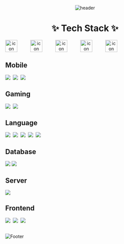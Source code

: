 <div align="center">

![header](https://capsule-render.vercel.app/api?type=waving&color=348fdf&height=150&animation=twinkling)

<h1>✨ Tech Stack ✨</h1>
<!--
<p>
  <img src="https://img.shields.io/badge/Android-3DDC84?style=flat-square&logo=Android&logoColor=white"/>&nbsp 
  <img src="https://img.shields.io/badge/Flutter-02569B?style=flat-square&logo=Flutter&logoColor=white"/>&nbsp 
  <img src="https://img.shields.io/badge/Kotlin-0095D5?style=flat-square&logo=Kotlin&logoColor=white"/>&nbsp 
  <img src="https://img.shields.io/badge/Java-007396?style=flat-square&logo=Java&logoColor=white"/>&nbsp 
  <img src="https://img.shields.io/badge/Dart-0175C2?style=flat-square&logo=Dart&logoColor=white"/>&nbsp
  <img src="https://img.shields.io/badge/C-A8B9CC?style=flat-square&logo=C&logoColor=white"/>&nbsp
  <img src="https://img.shields.io/badge/C%23-512BD4?style=flat-square&logo=Csharp&logoColor=white"/>&nbsp
  <img src="https://img.shields.io/badge/C++-00599C?style=flat-square&logo=C%2B%2B&logoColor=white"/>&nbsp
  <img src="https://img.shields.io/badge/Python-3766AB?style=flat-square&logo=Python&logoColor=white"/>&nbsp 
  <img src="https://img.shields.io/badge/HTML5-E34F26?style=flat-square&logo=HTML5&logoColor=white"/>&nbsp 
  <img src="https://img.shields.io/badge/CSS3-1572B6?style=flat-square&logo=CSS3&logoColor=white"/>&nbsp
  <img src="https://img.shields.io/badge/JavaScript-F7DF1E?style=flat-square&logo=JavaScript&logoColor=black"/>&nbsp<br>
</p>
-->
<div style="display: flex;"><img src="https://techstack-generator.vercel.app/cpp-icon.svg" alt="icon" width="38" style="width: 38px; height: 38px; margin-right: 41px; margin-bottom: 0px;" /><img src="https://techstack-generator.vercel.app/github-icon.svg" alt="icon" width="38" style="width: 38px; height: 38px; margin-right: 41px; margin-bottom: 0px;" /><img src="https://techstack-generator.vercel.app/mysql-icon.svg" alt="icon" width="38" style="width: 38px; height: 38px; margin-right: 41px; margin-bottom: 0px;" /><img src="https://techstack-generator.vercel.app/java-icon.svg" alt="icon" width="38" style="width: 38px; height: 38px; margin-right: 41px; margin-bottom: 0px;" /><img src="https://techstack-generator.vercel.app/csharp-icon.svg" alt="icon" width="38" style="width: 38px; height: 38px; margin-right: 0px; margin-bottom: 0px;" /></div>

<div style="display:flex; flex-direction:column; align-items:flex-start;">
 
<!-- Mobile -->
## Mobile
<div>
  <img src="https://img.shields.io/badge/Android-3DDC84?style=flat-square&logo=Android&logoColor=white"/>&nbsp 
  <img src="https://img.shields.io/badge/Flutter-02569B?style=flat-square&logo=Flutter&logoColor=white"/>&nbsp 
  <img src="https://img.shields.io/badge/Dart-0175C2?style=flat-square&logo=Dart&logoColor=white"/>&nbsp
</div>

<!-- Gaming -->
## Gaming
  <div>
    <img src="https://img.shields.io/badge/unity-%23000000.svg?style=flat-square&logo=Unity&logoColor=white"/>&nbsp
    <img src="https://img.shields.io/badge/unrealengine-%23313131.svg?style=flat-square&logo=Unrealengine&logoColor=white"/>&nbsp
  </div>
  
<!-- Language -->
## Language
  <div>
    <img src="https://img.shields.io/badge/C-A8B9CC?style=flat-square&logo=C&logoColor=white"/>&nbsp
    <img src="https://img.shields.io/badge/C%23-512BD4?style=flat-square&logo=Csharp&logoColor=white"/>&nbsp
    <img src="https://img.shields.io/badge/C++-00599C?style=flat-square&logo=C%2B%2B&logoColor=white"/>&nbsp
    <img src="https://img.shields.io/badge/Java-007396?style=flat-square&logo=Java&logoColor=white"/>&nbsp 
    <img src="https://img.shields.io/badge/Python-3766AB?style=flat-square&logo=Python&logoColor=white"/>&nbsp 
  </div>

<!-- Database -->
## Database
  <div>
        <img src="https://img.shields.io/badge/mysql-4479A1?style=for-the-badge&logo=mysql&logoColor=white"> 
        <img src="https://img.shields.io/badge/sqlite-348fdf?style=for-the-badge&logo=sqlite&logoColor=white">
  </div>
  
<!-- Server -->
## Server
  <div>
      <img src="https://img.shields.io/badge/linux-FCC624?style=for-the-badge&logo=linux&logoColor=black"> 
  </div>
  
<!-- Frontend -->
## Frontend
  <div>
    <img src="https://img.shields.io/badge/HTML5-E34F26?style=flat-square&logo=HTML5&logoColor=white"/>&nbsp 
    <img src="https://img.shields.io/badge/CSS3-1572B6?style=flat-square&logo=CSS3&logoColor=white"/>&nbsp
    <img src="https://img.shields.io/badge/JavaScript-F7DF1E?style=flat-square&logo=JavaScript&logoColor=black"/>&nbsp<br>
  </div><br>
</div>

</div>

![Footer](https://capsule-render.vercel.app/api?type=waving&color=348fdf&height=150&animation=twinkling&section=footer)

